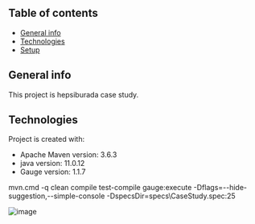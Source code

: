 ## Table of contents
* [General info](#general-info)
* [Technologies](#technologies)
* [Setup](#setup)

## General info
This project is hepsiburada case study.

## Technologies
Project is created with:
* Apache Maven version: 3.6.3
* java version: 11.0.12
* Gauge version: 1.1.7

mvn.cmd -q clean compile test-compile gauge:execute -Dflags=--hide-suggestion,--simple-console -DspecsDir=specs\CaseStudy.spec:25

![image](https://user-images.githubusercontent.com/11458835/131298198-cfb05f9f-e01f-4dbf-bab0-83ff7ebea90f.png)





